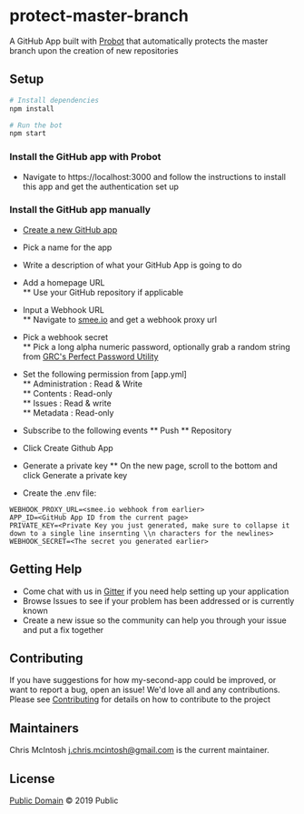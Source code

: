 # protect-master-branch 
A GitHub App built with [Probot](https://github.com/probot/probot) that automatically protects the master branch upon the creation of new repositories

## Setup

```sh
# Install dependencies
npm install

# Run the bot
npm start
```

### Install the GitHub app with Probot
* Navigate to https://localhost:3000 and follow the instructions to install this app and get the authentication set up

### Install the GitHub app manually
* [Create a new GitHub app](https://github.com/settings/apps/new)
* Pick a name for the app
* Write a description of what your GitHub App is going to do
* Add a homepage URL  
** Use your GitHub repository if applicable  
* Input a Webhook URL  
** Navigate to [smee.io](https://smee.io) and get a webhook proxy url  
* Pick a webhook secret  
** Pick a long alpha numeric password, optionally grab a random string from [GRC's Perfect Password Utility](https://www.grc.com/passwords.htm)
* Set the following permission from [app.yml]  
** Administration : Read & Write  
** Contents : Read-only  
** Issues : Read & write  
** Metadata : Read-only  

* Subscribe to the following events
** Push
** Repository
* Click Create Github App
* Generate a private key
** On the new page, scroll to the bottom and click Generate a private key
* Create the .env file: 
```
WEBHOOK_PROXY_URL=<smee.io webhook from earlier>
APP_ID=<GitHub App ID from the current page>
PRIVATE_KEY=<Private Key you just generated, make sure to collapse it down to a single line insernting \\n characters for the newlines>
WEBHOOK_SECRET=<The secret you generated earlier>
```

## Getting Help
* Come chat with us in [Gitter](https://gitter.im/protect-master-branch/community) if you need help setting up your application
* Browse Issues to see if your problem has been addressed or is currently known
* Create a new issue so the community can help you through your issue and put a fix together

## Contributing

If you have suggestions for how my-second-app could be improved, or want to report a bug, open an issue! We'd love all and any contributions. Please see [Contributing](CONTRIBUTING.md) for details on how to contribute to the project

## Maintainers
Chris McIntosh <j.chris.mcintosh@gmail.com> is the current maintainer.  


## License

[Public Domain](LICENSE.md) © 2019 Public 
